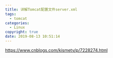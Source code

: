 ```yaml
---
title: 详解Tomcat配置文件server.xml
tags:
  - tomcat
categories:
  - Linux
copyright: true
date: 2019-08-13 10:51:14
---
```

https://www.cnblogs.com/kismetv/p/7228274.html